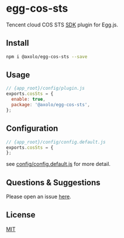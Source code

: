 # egg-cos-sts

Tencent cloud COS STS [SDK] plugin for Egg.js.

## Install

```bash
npm i @axolo/egg-cos-sts --save
```

## Usage

```js
// {app_root}/config/plugin.js
exports.cosSts = {
  enable: true,
  package: '@axolo/egg-cos-sts',
};
```

## Configuration

```js
// {app_root}/config/config.default.js
exports.cosSts = {
};
```

see [config/config.default.js](config/config.default.js) for more detail.

## Questions & Suggestions

Please open an issue [here](https://github.com/axolo/egg-cos-sts/issues).

## License

[MIT](LICENSE)

[SDK]: https://github.com/tencentyun/qcloud-cos-sts-sdk
